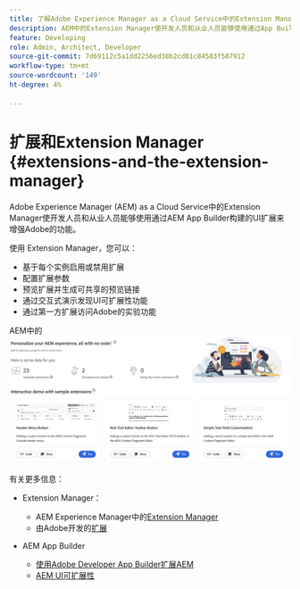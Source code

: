 ```yaml
---
title: 了解Adobe Experience Manager as a Cloud Service中的Extension Manager
description: AEM中的Extension Manager使开发人员和从业人员能够使用通过App Builder构建的扩展来增强AEM的功能。
feature: Developing
role: Admin, Architect, Developer
source-git-commit: 7d69112c5a1dd2256ed38b2cd01c84583f587912
workflow-type: tm+mt
source-wordcount: '149'
ht-degree: 4%

---
```



# 扩展和Extension Manager {#extensions-and-the-extension-manager}

Adobe Experience Manager (AEM) as a Cloud Service中的Extension Manager使开发人员和从业人员能够使用通过AEM App Builder构建的UI扩展来增强Adobe的功能。

使用 Extension Manager，您可以：

* 基于每个实例启用或禁用扩展
* 配置扩展参数
* 预览扩展并生成可共享的预览链接
* 通过交互式演示发现UI可扩展性功能
* 通过第一方扩展访问Adobe的实验功能

AEM中的![Extension Manager](/help/implementing/developing/extending/assets/homepage.png)

有关更多信息：

* Extension Manager：

   * AEM Experience Manager中的[Extension Manager](https://developer.adobe.com/uix/docs/extension-manager/)
   * 由Adobe开发的[扩展](https://developer.adobe.com/uix/docs/extension-manager/extension-developed-by-adobe/)

* AEM App Builder

   * [使用Adobe Developer App Builder扩展AEM](/help/implementing/developing/extending/app-builder/extending-aem-with-app-builder.md)
   * [AEM UI可扩展性](https://experienceleague.adobe.com/en/docs/experience-manager-learn/cloud-service/developing/extensibility/ui/overview)